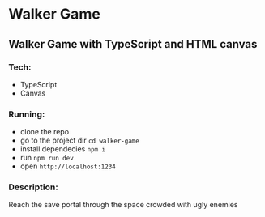 # Walker Game

## Walker Game with TypeScript and HTML canvas

### Tech:
- TypeScript
- Canvas

### Running:
- clone the repo
- go to the project dir `cd walker-game`
- install dependecies `npm i`
- run `npm run dev`
- open `http://localhost:1234`

### Description:
Reach the save portal through the space crowded with ugly enemies